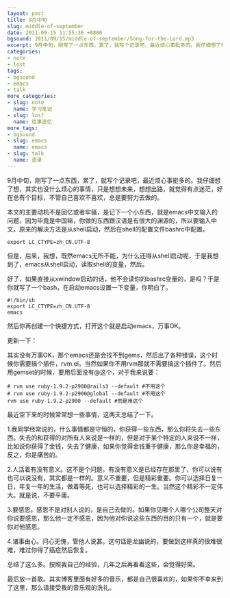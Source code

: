 ```yaml
---
layout: post
title: 9月中旬
slug: middle-of-september
date: 2011-09-15 11:55:36 +0800
bgsound: 2011/09/15/middle-of-september/Song-for-the-Lord.mp3
excerpt: 9月中旬，刚写了一点东西，累了，就写个记录吧，最近烦心事挺多的。我仔细想了想，其实也没什么烦心的事情，只是想想未来，想想出路，就觉得有点迷茫，好在总有个目标，不管自己喜欢不喜欢，总是要努力去做的。
categories:
- note
- lost
tags:
- bgsound
- emacs
- talk
more_categories:
- slug: note
  name: 学习笔记
- slug: lost
  name: 往事追忆
more_tags:
- bgsound
- slug: emacs
  name: emacs
- slug: talk
  name: 语录
---
```


9月中旬，刚写了一点东西，累了，就写个记录吧，最近烦心事挺多的。我仔细想了想，其实也没什么烦心的事情，只是想想未来，想想出路，就觉得有点迷茫，好在总有个目标，不管自己喜欢不喜欢，总是要努力去做的。

本文的主要动机不是回忆或者牢骚，是记下一个小东西，就是emacs中文输入的问题，因为毕竟是中国嘛，你做的东西跟汉语是有很大的渊源的，所以要输入中文。原来的解决方法是从shell启动，然后在shell的配置文件bashrc中配置。

	export LC_CTYPE=zh_CN.UTF-8

但是，后来，我想，既然emacs无所不能，为什么还得从shell启动呢，于是我想到了，emacs从shell启动，读取shell的变量，然后。

好了，如果直接从xwindow启动的话，他不会读你的bashrc变量的，是吗？于是你就写了一个bash，在启动emacs设置一下变量，你明白了。

	#!/bin/sh
	export LC_CTYPE=zh_CN.UTF-8
	emacs

然后你再创建一个快捷方式，打开这个就是启动emacs，万事OK。

更新一下：

其实没有万事OK，那个emacs还是会找不到gems，然后出了各种错误，这个时候你需要搞个插件，rvm.el。当然如果你不用rvm那就不需要搞这个插件了。然后用gemset的时候，要用后面没有@这个，对于我来说要：

	# rvm use ruby-1.9.2-p2900@rails3 --default #不用这个
	# rvm use ruby-1.9.2-p2900@global --default #不用这个
	rvm use ruby-1.9.2-p2900 --default #而是用这个

最近空下来的时候常常想一些事情，这两天总结了一下。

1.我同学经常说的，什么事情都是守恒的，你获得一些东西，那么你将失去一些东西。失去的和获得的对所有人来说是一样的，但是对于某个特定的人来说不一样，比如说你获得了金钱，失去了健康，如果你觉得金钱重于健康，那么你是幸福的，反之，你是痛苦的。

2.人活着有没有意义。这不是个问题，有没有意义是已经存在那里了，你可以说有也可以说没有，其实都是一样的。意义不重要，但是精彩重要。你可以选择日复一日，年复一年的生活，做着等死，也可以选择精彩的一生。当然这个精彩不一定伟大。就是说，不要平庸。

3.要感恩。感恩不是对别人说的，是自己去做的。如果你见哪个人哪个公司整天对你说要感恩，那么他一定不感恩，因为他对你说这些东西的目的只有一个，就是要你对他感恩。

4.诸事由心。问心无愧，管他人说甚。这句话是龙幽说的，要做到这样真的很难很难，难过你得了癌症然后恢复。

总结了这么多。按照我自己的经验，几年之后再看看这些，会觉得好笑。

最后放一首歌。其实博客里面有好多的音乐，都是自己很喜欢的，如果你不幸来到了这里，那么请接受我的音乐观的洗礼。

